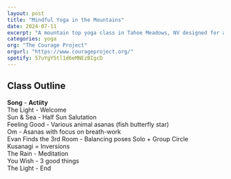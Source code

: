 ```yaml
---
layout: post
title: "Mindful Yoga in the Mountains"
date: 2024-07-11
excerpt: "A mountain top yoga class in Tahoe Meadows, NV designed for a younger audience with a focus on movement, breath, and mindfulness." 
categories: yoga
org: "The Courage Project"
orgurl: "https://www.courageproject.org/"
spotify: 57uYgY5tl1d6eMNEzBIgcD
---
```


## Class Outline

**Song** - **Actiity**   
The Light - Welcome   
Sun & Sea - Half Sun Salutation   
Feeling Good - Various animal asanas (fish butterfly star)   
Om - Asanas with focus on breath-work    
Evan Finds the 3rd Room - Balancing poses Solo + Group Circle   
Kusanagi = Inversions   
The Rain - Meditation   
You Wish - 3 good things   
The Light - End   